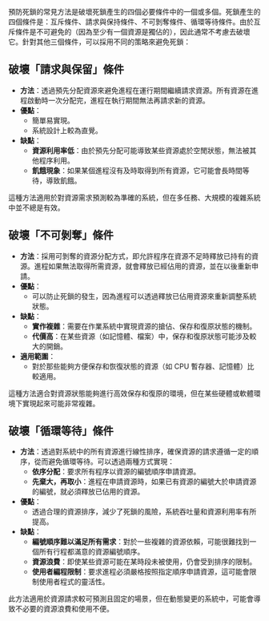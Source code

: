 預防死鎖的常見方法是破壞死鎖產生的四個必要條件中的一個或多個。死鎖產生的四個條件是：互斥條件、請求與保持條件、不可剝奪條件、循環等待條件。由於互斥條件是不可避免的（因為至少有一個資源是獨佔的），因此通常不考慮去破壞它。針對其他三個條件，可以採用不同的策略來避免死鎖：

## 破壞「請求與保留」條件

- **方法**：透過預先分配資源來避免進程在運行期間繼續請求資源。所有資源在進程啟動時一次分配完，進程在執行期間無法再請求新的資源。
- **優點**：
     - 簡單易實現。
     - 系統設計上較為直覺。
- **缺點**：
     - **資源利用率低**：由於預先分配可能導致某些資源處於空閒狀態，無法被其他程序利用。
     - **飢餓現象**：如果某個進程沒有及時取得到所有資源，它可能會長時間等待，導致飢餓。

這種方法適用於對資源需求預測較為準確的系統，但在多任務、大規模的複雜系統中並不總是有效。

## 破壞「不可剝奪」條件

- **方法**：採用可剝奪的資源分配方式，即允許程序在資源不足時釋放已持有的資源。進程如果無法取得所需資源，就會釋放已經佔用的資源，並在以後重新申請。
- **優點**：
     - 可以防止死鎖的發生，因為進程可以透過釋放已佔用資源來重新調整系統狀態。
- **缺點**：
     - **實作複雜**：需要在作業系統中實現資源的搶佔、保存和復原狀態的機制。
     - **代價高**：在某些資源（如記憶體、檔案）中，保存和復原狀態可能涉及較大的開銷。
- **適用範圍**：
     - 對於那些能夠方便保存和恢復狀態的資源（如 CPU 暫存器、記憶體）比較適用。

這種方法適合對資源狀態能夠進行高效保存和復原的環境，但在某些硬體或軟體環境下實現起來可能非常複雜。

## 破壞「循環等待」條件

- **方法**：透過對系統中的所有資源進行線性排序，確保資源的請求遵循一定的順序，從而避免循環等待。可以透過兩種方式實現：
     - **依序分配**：要求所有程序以資源的編號順序申請資源。
     - **先棄大，再取小**：進程在申請資源時，如果已有資源的編號大於申請資源的編號，就必須釋放已佔用的資源。
- **優點**：
     - 透過合理的資源排序，減少了死鎖的風險，系統吞吐量和資源利用率有所提高。
- **缺點**：
     - **編號順序難以滿足所有需求**：對於一些複雜的資源依賴，可能很難找到一個所有行程都滿意的資源編號順序。
     - **資源浪費**：即使某些資源可能在某時段未被使用，仍會受到排序的限制。
     - **使用者編程限制**：要求進程必須嚴格按照指定順序申請資源，這可能會限制使用者程式的靈活性。

此方法適用於資源請求較可預測且固定的場景，但在動態變更的系統中，可能會導致不必要的資源浪費和使用不便。